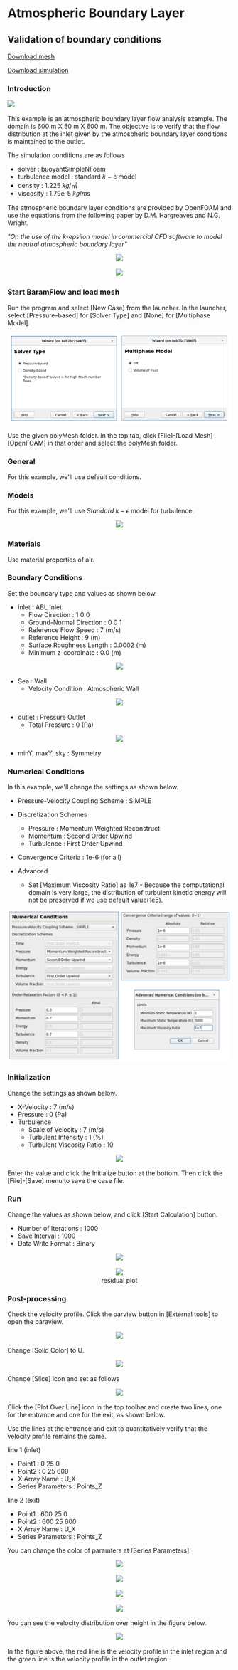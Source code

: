 # Atmospheric Boundary Layer
 
## Validation of boundary conditions

[Download mesh](https://drive.google.com/file/d/19kMYRiWaB84kaUzCoobMRZBKCc_uKxVU/view?usp=drive_link)

[Download simulation](https://drive.google.com/file/d/1wMjgdSaHfAD8GzPNRVkUayhCyOFwK_9C/view?usp=sharing)

### Introduction 

[![](https://github.com/nextfoam/baram-pages/raw/main/screenshots/ABL/8.1.png "")](https://github.com/nextfoam/baram-pages/raw/main/screenshots/ABL/8.1.png)

This example is an atmospheric boundary layer flow analysis example. The domain is 600 m X 50 m X 600 m. The objective is to verify that the flow distribution at the inlet given by the atmospheric boundary layer conditions is maintained to the outlet.

The simulation conditions are as follows 

+ solver : buoyantSimpleNFoam
+ turbulence model : standard 𝑘 − ε model
+ density : 1.225 𝑘𝑔/㎥
+ viscosity : 1.79e-5 𝑘𝑔/𝑚s

The atmospheric boundary layer conditions are provided by OpenFOAM and use the equations from the following paper by D.M. Hargreaves and N.G. Wright.

*"On the use of the k-epsilon model in commercial CFD software to model the neutral atmospheric boundary layer"*

<p align='center'>
    <img src="https://github.com/nextfoam/baram-pages/raw/main/screenshots/ABL/8.2.png"><br>
</p>

<p align='center'>
    <img src="https://github.com/nextfoam/baram-pages/raw/main/screenshots/ABL/8.3.png"><br>
</p>

### Start BaramFlow and load mesh

Run the program and select [New Case] from the launcher. In the launcher, select [Pressure-based] for [Solver Type] and [None] for [Multiphase Model].

<p align='center'>
    <img src="https://github.com/nextfoam/baram-pages/raw/main/screenshots/mixingPipe/launcher.png"><br>
</p>

Use the given polyMesh folder. In the top tab, click [File]-[Load Mesh]-[OpenFOAM] in that order and select the polyMesh folder. 

### General

For this example, we'll use default conditions.

### Models

For this example, we'll use $Standard$ $k-\epsilon$ model for turbulence.


<p align='center'>
    <img src="https://github.com/nextfoam/baram-pages/raw/main/screenshots/ABL/8.4.png"><br>
</p>

### Materials

Use material properties of air. 

### Boundary Conditions

Set the boundary type and values as shown below.

+ inlet : ABL Inlet
    + Flow Direction : 1 0 0
    + Ground-Normal Direction : 0 0 1
    + Reference Flow Speed : 7 (m/s)
    + Reference Height : 9 (m)
    + Surface Roughness Length : 0.0002 (m)
    + Minimum z-coordinate : 0.0 (m)

<p align='center'>
    <img src="https://github.com/nextfoam/baram-pages/raw/main/screenshots/ABL/8.5.png"><br>
</p>

+ Sea : Wall
    + Velocity Condition : Atmospheric Wall

<p align='center'>
    <img src="https://github.com/nextfoam/baram-pages/raw/main/screenshots/ABL/8.6.png"><br>
</p>

+ outlet : Pressure Outlet
    + Total Pressure : 0 (Pa)

<p align='center'>
    <img src="https://github.com/nextfoam/baram-pages/raw/main/screenshots/ABL/8.7.png"><br>
</p>

+ minY, maxY, sky : Symmetry

### Numerical Conditions

In this example, we'll change the settings as shown below.

+ Pressure-Velocity Coupling Scheme : SIMPLE

+ Discretization Schemes
    + Pressure : Momentum Weighted Reconstruct
    + Momentum : Second Order Upwind
    + Turbulence : First Order Upwind

+ Convergence Criteria : 1e-6 (for all)

+ Advanced
    + Set [Maximum Viscosity Ratio] as 1e7 - Because the computational domain is very large, the distribution of turbulent kinetic energy will not be preserved if we use default value(1e5).

<p align='center'>
    <img src="https://github.com/nextfoam/baram-pages/raw/main/screenshots/ABL/8.8.1.png"><br>
</p>


### Initialization

Change the settings as shown below.

+ X-Velocity : 7 (m/s)
+ Pressure : 0 (Pa)
+ Turbulence
    + Scale of Velocity : 7 (m/s)
    + Turbulent Intensity : 1 (%)
    + Turbulent Viscosity Ratio : 10

<p align='center'>
    <img src="https://github.com/nextfoam/baram-pages/raw/main/screenshots/ABL/8.9.png"><br>
</p>

Enter the value and click the Initialize button at the bottom. Then click the [File]-[Save] menu to save the case file.

### Run

Change the values as shown below, and click [Start Calculation] button.

+ Number of Iterations : 1000
+ Save Interval : 1000
+ Data Write Format : Binary

<p align='center'>
    <img src="https://github.com/nextfoam/baram-pages/raw/main/screenshots/ABL/8.10.png"><br>
</p>

<p align='center'>
    <img src="https://github.com/nextfoam/baram-pages/raw/main/screenshots/ABL/residual.png"><br>residual plot
</p>

### Post-processing

Check the velocity profile. Click the parview button in [External tools] to open the paraview.

<p align='center'>
    <img src="https://github.com/nextfoam/baram-pages/raw/main/screenshots/ABL/8.12.png"><br>
</p>

Change [Solid Color] to U.

<p align='center'>
    <img src="https://github.com/nextfoam/baram-pages/raw/main/screenshots/ABL/8.13.png"><br>
</p>

Change [Slice] icon and set as follows

<p align='center'>
    <img src="https://github.com/nextfoam/baram-pages/raw/main/screenshots/ABL/8.16.png"><br>
</p>

Click the [Plot Over Line] icon in the top toolbar and create two lines, one for the entrance and one for the exit, as shown below.

Use the lines at the entrance and exit to quantitatively verify that the velocity profile remains the same.

line 1 (inlet)

+ Point1 : 0 25 0
+ Point2 : 0 25 600
+ X Array Name : U_X
+ Series Parameters : Points_Z

line 2 (exit)

+ Point1 : 600 25 0
+ Point2 : 600 25 600
+ X Array Name : U_X
+ Series Parameters : Points_Z

You can change the color of paramters at [Series Parameters].

<p align='center'>
    <img src="https://github.com/nextfoam/baram-pages/raw/main/screenshots/ABL/8.14.1.png"><br>
</p>

<p align='center'>
    <img src="https://github.com/nextfoam/baram-pages/raw/main/screenshots/ABL/8.14.2.png"><br>
</p>

<p align='center'>
    <img src="https://github.com/nextfoam/baram-pages/raw/main/screenshots/ABL/8.14.3.png"><br>
</p>

<p align='center'>
    <img src="https://github.com/nextfoam/baram-pages/raw/main/screenshots/ABL/8.14.4.png"><br>
</p>

You can see the velocity distribution over height in the figure below.

<p align='center'>
    <img src="https://github.com/nextfoam/baram-pages/raw/main/screenshots/ABL/8.15.png"><br>
</p>

In the figure above, the red line is the velocity profile in the inlet region and the green line is the velocity profile in the outlet region.

